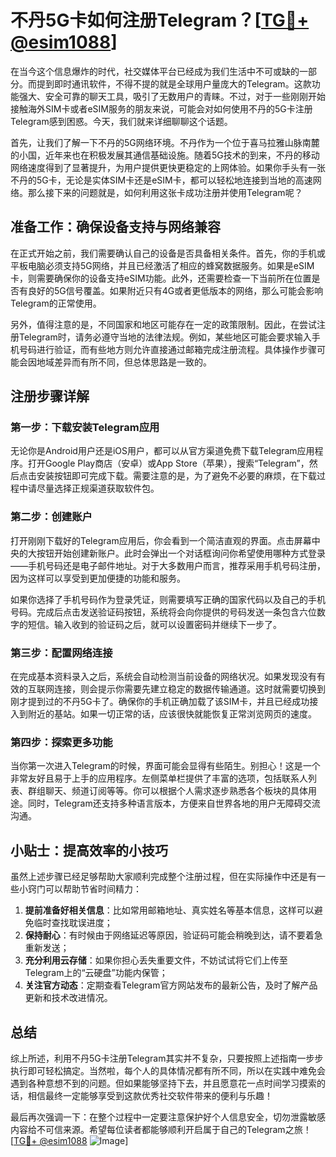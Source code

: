 # 不丹5G卡如何注册Telegram？[[TG💪+ @esim1088](https://t.me/s/esim1088)]

在当今这个信息爆炸的时代，社交媒体平台已经成为我们生活中不可或缺的一部分。而提到即时通讯软件，不得不提的就是全球用户量庞大的Telegram。这款功能强大、安全可靠的聊天工具，吸引了无数用户的青睐。不过，对于一些刚刚开始接触海外SIM卡或者eSIM服务的朋友来说，可能会对如何使用不丹的5G卡注册Telegram感到困惑。今天，我们就来详细聊聊这个话题。

首先，让我们了解一下不丹的5G网络环境。不丹作为一个位于喜马拉雅山脉南麓的小国，近年来也在积极发展其通信基础设施。随着5G技术的到来，不丹的移动网络速度得到了显著提升，为用户提供更快更稳定的上网体验。如果你手头有一张不丹的5G卡，无论是实体SIM卡还是eSIM卡，都可以轻松地连接到当地的高速网络。那么接下来的问题就是，如何利用这张卡成功注册并使用Telegram呢？

## 准备工作：确保设备支持与网络兼容

在正式开始之前，我们需要确认自己的设备是否具备相关条件。首先，你的手机或平板电脑必须支持5G网络，并且已经激活了相应的蜂窝数据服务。如果是eSIM卡，则需要确保你的设备支持eSIM功能。此外，还需要检查一下当前所在位置是否有良好的5G信号覆盖。如果附近只有4G或者更低版本的网络，那么可能会影响Telegram的正常使用。

另外，值得注意的是，不同国家和地区可能存在一定的政策限制。因此，在尝试注册Telegram时，请务必遵守当地的法律法规。例如，某些地区可能会要求输入手机号码进行验证，而有些地方则允许直接通过邮箱完成注册流程。具体操作步骤可能会因地域差异而有所不同，但总体思路是一致的。

## 注册步骤详解

### 第一步：下载安装Telegram应用

无论你是Android用户还是iOS用户，都可以从官方渠道免费下载Telegram应用程序。打开Google Play商店（安卓）或App Store（苹果），搜索“Telegram”，然后点击安装按钮即可完成下载。需要注意的是，为了避免不必要的麻烦，在下载过程中请尽量选择正规渠道获取软件包。

### 第二步：创建账户

打开刚刚下载好的Telegram应用后，你会看到一个简洁直观的界面。点击屏幕中央的大按钮开始创建新账户。此时会弹出一个对话框询问你希望使用哪种方式登录——手机号码还是电子邮件地址。对于大多数用户而言，推荐采用手机号码注册，因为这样可以享受到更加便捷的功能和服务。

如果你选择了手机号码作为登录凭证，则需要填写正确的国家代码以及自己的手机号码。完成后点击发送验证码按钮，系统将会向你提供的号码发送一条包含六位数字的短信。输入收到的验证码之后，就可以设置密码并继续下一步了。

### 第三步：配置网络连接

在完成基本资料录入之后，系统会自动检测当前设备的网络状况。如果发现没有有效的互联网连接，则会提示你需要先建立稳定的数据传输通道。这时就需要切换到刚才提到过的不丹5G卡了。确保你的手机正确加载了该SIM卡，并且已经成功接入到附近的基站。如果一切正常的话，应该很快就能恢复正常浏览网页的速度。

### 第四步：探索更多功能

当你第一次进入Telegram的时候，界面可能会显得有些陌生。别担心！这是一个非常友好且易于上手的应用程序。左侧菜单栏提供了丰富的选项，包括联系人列表、群组聊天、频道订阅等等。你可以根据个人需求逐步熟悉各个板块的具体用途。同时，Telegram还支持多种语言版本，方便来自世界各地的用户无障碍交流沟通。

## 小贴士：提高效率的小技巧

虽然上述步骤已经足够帮助大家顺利完成整个注册过程，但在实际操作中还是有一些小窍门可以帮助节省时间精力：

1. **提前准备好相关信息**：比如常用邮箱地址、真实姓名等基本信息，这样可以避免临时查找耽误进度；
2. **保持耐心**：有时候由于网络延迟等原因，验证码可能会稍晚到达，请不要着急重新发送；
3. **充分利用云存储**：如果你担心丢失重要文件，不妨试试将它们上传至Telegram上的“云硬盘”功能内保管；
4. **关注官方动态**：定期查看Telegram官方网站发布的最新公告，及时了解产品更新和技术改进情况。

## 总结

综上所述，利用不丹5G卡注册Telegram其实并不复杂，只要按照上述指南一步步执行即可轻松搞定。当然啦，每个人的具体情况都有所不同，所以在实践中难免会遇到各种意想不到的问题。但如果能够坚持下去，并且愿意花一点时间学习摸索的话，相信最终一定能够享受到这款优秀社交软件带来的便利与乐趣！

最后再次强调一下：在整个过程中一定要注意保护好个人信息安全，切勿泄露敏感内容给不可信来源。希望每位读者都能够顺利开启属于自己的Telegram之旅！[[TG💪+ @esim1088](https://t.me/s/esim1088) ![Image](https://i.postimg.cc/4NQfJmqS/Snipaste-2025-05-13-00-14-12.png)]